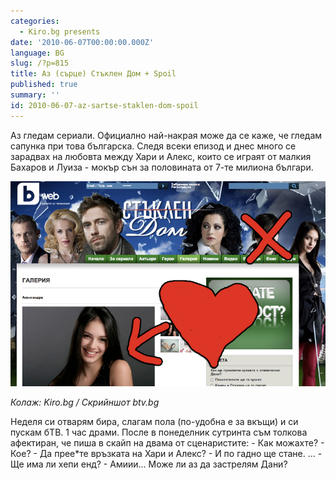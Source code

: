 ```yaml
---
categories:
  - Kiro.bg presents
date: '2010-06-07T00:00:00.000Z'
language: BG
slug: /?p=815
title: Аз (сърце) Стъклен Дом + Spoil
published: true
summary: ''
id: 2010-06-07-az-sartse-staklen-dom-spoil
---
```


Аз гледам сериали. Официално най-накрая може да се каже, че гледам сапунка при това българска. Следя всеки епизод и днес много се зарадвах на любовта между Хари и Алекс, които се играят от малкия Бахаров и Луиза - мокър сън за половината от 7-те милиона българи. 

![Стъклен Дом](https://raw.githubusercontent.com/kirilchristov/blog_images/main/2010/06/Styklen-Dom.jpg)

_Колаж: Kiro.bg / Скрийншот btv.bg_


Неделя си отварям бира, слагам пола (по-удобна е за вкъщи) и си пускам бТВ. 1 час драми. После в понеделник сутринта съм толкова афектиран, че пиша в скайп на двама от сценаристите: - Как можахте? - Кое? - Да прее\*те връзката на Хари и Алекс? - И по гадно ще стане. ... - Ще има ли хепи енд? - Амиии... Може ли аз да застрелям Дани?
